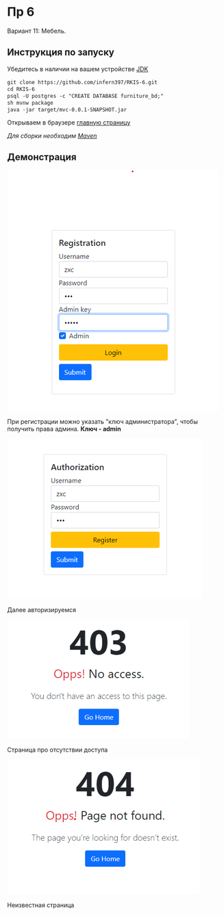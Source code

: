 # Пр 6

Вариант 11: Мебель.

## Инструкция по запуску

Убедитесь в наличии на вашем устройстве [JDK](https://www.oracle.com/java/technologies/downloads/#jdk17-windows)

```
git clone https://github.com/infern397/RKIS-6.git
cd RKIS-6
psql -U postgres -c "CREATE DATABASE furniture_bd;"
sh mvnw package
java -jar target/mvc-0.0.1-SNAPSHOT.jar
```
Открываем в браузере [главную страницу](http://127.0.0.1:8080)

_Для сборки необходим [Maven](https://maven.apache.org/download.cgi)_

## Демонстрация
![img.png](images/admin.png)

При регистрации можно указать "ключ администратора", чтобы получить права админа. 
**Ключ - admin**

![img.png](images/auth.png)

Далее авторизируемся

![img.png](images/403.png)

Страница про отсутствии доступа

![img.png](images/404.png)

Неизвестная страница
